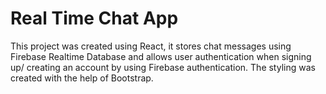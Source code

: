 # Real Time Chat App

This project was created using React, it stores chat messages using Firebase Realtime Database and allows user authentication when signing up/ creating an account by using Firebase authentication. The styling was created with the help of Bootstrap.